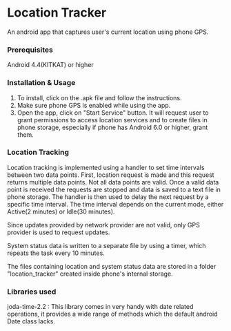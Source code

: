 # Location Tracker
An android app that captures user's current location using phone GPS.

### Prerequisites
Android 4.4(KITKAT) or higher
   
### Installation &  Usage
1. To install, click on the .apk file and follow the instructions.
2. Make sure phone GPS is enabled while using the app.
3. Open the app, click on "Start Service" button. It will request user to grant permissions to access location services and to create        files in phone storage, especially if phone has Android 6.0 or higher, grant them.

### Location Tracking
Location tracking is implemented using a handler to set time intervals between two data points.
First, location request is made and this request returns multiple data points. Not all data points are valid.
Once a valid data point is received the requests are stopped and data is saved to a text file in phone storage. The handler is then used to delay the next request by a specific time interval.
The time interval depends on the current mode, either Active(2 minutes) or Idle(30 minutes).

Since updates provided by network provider are not valid, only GPS provider is used to request updates.

System status data is written to a separate file by using a timer, which repeats the task every 10 minutes.

The files containing location and system status data are stored in a folder "location_tracker" created inside phone's internal storage.
   
### Libraries used
joda-time-2.2 : This library comes in very handy with date related operations, it provides a wide range of methods which the default android Date class lacks.
